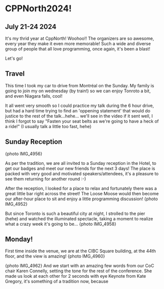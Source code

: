 # **CPPNorth2024!**

## July 21-24 2024

It's my thrid year at CppNorth! Woohoo!! 
The organizers are so awesome, every year they make it even more memorable! Such a wide and diverse group of people that all love programming, once again, it's been a blast!

Let's go!

## Travel

This time I took my car to drive from Montréal on the Sunday. My family is going to join my on wednesday (by train!) so we can enjoy Tonroto a bit, and even Niagara falls, cool!

It all went very smooth so I could practice my talk during the 6 hour drive, but had a hard time trying to find an 'oppening statement' that would do justice to the rest of the talk...hehe... 
we'll see in the video if it sent well, I think I forgot to say "Fasten your seat belts as we're going to have a heck of a ride!" (I usually talk a little too fast, hehe)

## Sunday Reception

{photo IMG_4956} 

As per the tradition, we are all invited to a Sunday reception in the Hotel, to get our badges and meet our new friends for the next 3 days! The place is packed with very good and motivated speakers/attendees, it's a pleasure to see them returning for another round :-)

After the reception, I looked for a place to relax and fortunately there was a great little bar right across the street! The Loose Moose would then become our after-hour place to sit and enjoy a little programming discussion!
{photo IMG_4952}

But since Toronto is such a beautiful city at night, I strolled to the pier (hehe) and watched the illuminated spectacle, taking a moment to realize what a crazy week it's going to be...
{photo IMG_4958}

## Monday!

First time inside the venue, we are at the CIBC Square building, at the 44th floor, and the view is amazing!
{photo IMG_4960}

{photo IMG_4962}
And we start with an amazing few words from our CoC chair Karen Connelly, setting the tone for the rest of the conference. She made us look at each other for 2 seconds with eye Keynote from Kate Gregory, it's something of a tradition now, because 
